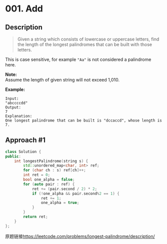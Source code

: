 # 001. Add
## Description
>Given a string which consists of lowercase or uppercase letters, find the length of the longest palindromes that can be built with those letters.    

This is case sensitive, for example `"Aa"` is not considered a palindrome here.    

**Note:**    
Assume the length of given string will not exceed 1,010.    

**Example:**    
```
Input:
"abccccdd"
Output:
7
Explanation:
One longest palindrome that can be built is "dccaccd", whose length is 7.
```

## Approach #1
```C++
class Solution {
public:
    int longestPalindrome(string s) {
        std::unordered_map<char, int> ref;
        for (char ch : s) ref[ch]++;
        int ret = 0;
        bool one_alpha = false;
        for (auto pair : ref) {
            ret += (pair.second / 2) * 2;
            if (!one_alpha && pair.second%2 == 1) {
                ret += 1;
                one_alpha = true;
            }
        }
        return ret;
    }
};
```

原题链接<https://leetcode.com/problems/longest-palindrome/description/>